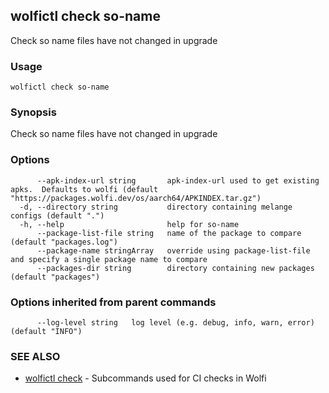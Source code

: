 ## wolfictl check so-name

Check so name files have not changed in upgrade

### Usage

```
wolfictl check so-name
```

### Synopsis

Check so name files have not changed in upgrade

### Options

```
      --apk-index-url string       apk-index-url used to get existing apks.  Defaults to wolfi (default "https://packages.wolfi.dev/os/aarch64/APKINDEX.tar.gz")
  -d, --directory string           directory containing melange configs (default ".")
  -h, --help                       help for so-name
      --package-list-file string   name of the package to compare (default "packages.log")
      --package-name stringArray   override using package-list-file and specify a single package name to compare
      --packages-dir string        directory containing new packages (default "packages")
```

### Options inherited from parent commands

```
      --log-level string   log level (e.g. debug, info, warn, error) (default "INFO")
```

### SEE ALSO

* [wolfictl check](wolfictl_check.md)	 - Subcommands used for CI checks in Wolfi

